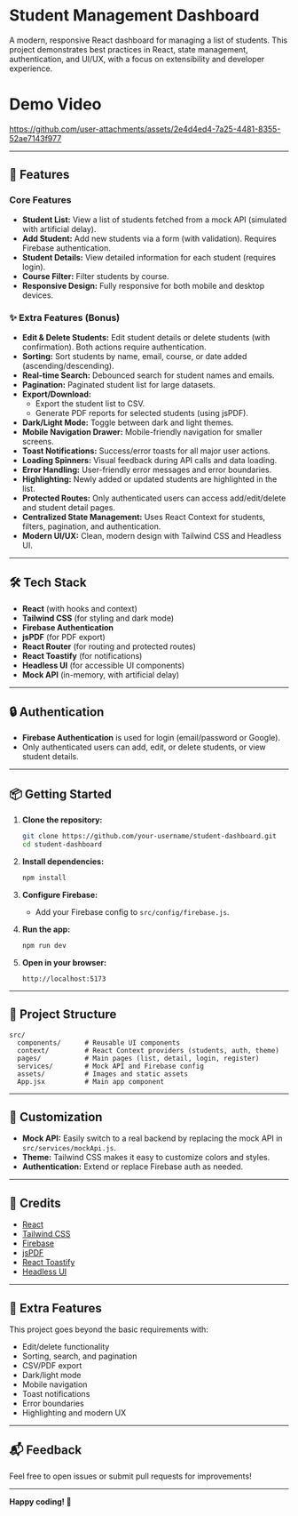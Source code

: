 # Student Management Dashboard

A modern, responsive React dashboard for managing a list of students. This project demonstrates best practices in React, state management, authentication, and UI/UX, with a focus on extensibility and developer experience.

# Demo Video

https://github.com/user-attachments/assets/2e4d4ed4-7a25-4481-8355-52ae7143f977




---

## 🚀 Features

### Core Features
- **Student List:** View a list of students fetched from a mock API (simulated with artificial delay).
- **Add Student:** Add new students via a form (with validation). Requires Firebase authentication.
- **Student Details:** View detailed information for each student (requires login).
- **Course Filter:** Filter students by course.
- **Responsive Design:** Fully responsive for both mobile and desktop devices.

### ✨ Extra Features (Bonus)
- **Edit & Delete Students:** Edit student details or delete students (with confirmation). Both actions require authentication.
- **Sorting:** Sort students by name, email, course, or date added (ascending/descending).
- **Real-time Search:** Debounced search for student names and emails.
- **Pagination:** Paginated student list for large datasets.
- **Export/Download:**
  - Export the student list to CSV.
  - Generate PDF reports for selected students (using jsPDF).
- **Dark/Light Mode:** Toggle between dark and light themes.
- **Mobile Navigation Drawer:** Mobile-friendly navigation for smaller screens.
- **Toast Notifications:** Success/error toasts for all major user actions.
- **Loading Spinners:** Visual feedback during API calls and data loading.
- **Error Handling:** User-friendly error messages and error boundaries.
- **Highlighting:** Newly added or updated students are highlighted in the list.
- **Protected Routes:** Only authenticated users can access add/edit/delete and student detail pages.
- **Centralized State Management:** Uses React Context for students, filters, pagination, and authentication.
- **Modern UI/UX:** Clean, modern design with Tailwind CSS and Headless UI.

---

## 🛠️ Tech Stack

- **React** (with hooks and context)
- **Tailwind CSS** (for styling and dark mode)
- **Firebase Authentication**
- **jsPDF** (for PDF export)
- **React Router** (for routing and protected routes)
- **React Toastify** (for notifications)
- **Headless UI** (for accessible UI components)
- **Mock API** (in-memory, with artificial delay)

---

## 🔒 Authentication

- **Firebase Authentication** is used for login (email/password or Google).
- Only authenticated users can add, edit, or delete students, or view student details.

---

## 📦 Getting Started

1. **Clone the repository:**
   ```bash
   git clone https://github.com/your-username/student-dashboard.git
   cd student-dashboard
   ```

2. **Install dependencies:**
   ```bash
   npm install
   ```

3. **Configure Firebase:**
   - Add your Firebase config to `src/config/firebase.js`.

4. **Run the app:**
   ```bash
   npm run dev
   ```

5. **Open in your browser:**
   ```
   http://localhost:5173
   ```

---

## 📁 Project Structure

```
src/
  components/      # Reusable UI components
  context/         # React Context providers (students, auth, theme)
  pages/           # Main pages (list, detail, login, register)
  services/        # Mock API and Firebase config
  assets/          # Images and static assets
  App.jsx          # Main app component
```

---

## 📝 Customization

- **Mock API:** Easily switch to a real backend by replacing the mock API in `src/services/mockApi.js`.
- **Theme:** Tailwind CSS makes it easy to customize colors and styles.
- **Authentication:** Extend or replace Firebase auth as needed.

---

## 🙏 Credits

- [React](https://react.dev/)
- [Tailwind CSS](https://tailwindcss.com/)
- [Firebase](https://firebase.google.com/)
- [jsPDF](https://github.com/parallax/jsPDF)
- [React Toastify](https://fkhadra.github.io/react-toastify/)
- [Headless UI](https://headlessui.com/)

---

## 📣 Extra Features

This project goes beyond the basic requirements with:
- Edit/delete functionality
- Sorting, search, and pagination
- CSV/PDF export
- Dark/light mode
- Mobile navigation
- Toast notifications
- Error boundaries
- Highlighting and modern UX

---

## 📬 Feedback

Feel free to open issues or submit pull requests for improvements!

---

**Happy coding! 🚀**
